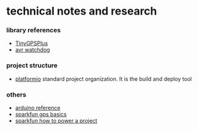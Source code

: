 technical notes and research
=============================

### library references

- [TinyGPSPlus](http://arduiniana.org/libraries/tinygpsplus/)
- [avr watchdog](http://www.nongnu.org/avr-libc/user-manual/group__avr__watchdog.html)

### project structure

- [platformio](http://platformio.org) standard project organization. It is the build and deploy tool

### others

- [arduino reference](https://www.arduino.cc/en/Reference/HomePage)
- [sparkfun gps basics](https://learn.sparkfun.com/tutorials/gps-basics)
- [sparkfun how to power a project](https://learn.sparkfun.com/tutorials/how-to-power-a-project)
